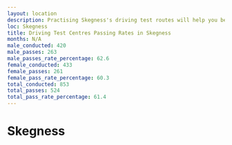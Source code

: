 ```yaml
---
layout: location
description: Practising Skegness's driving test routes will help you become more confident in your gear-changing abilities.
loc: Skegness
title: Driving Test Centres Passing Rates in Skegness
months: N/A
male_conducted: 420
male_passes: 263
male_passes_rate_percentage: 62.6
female_conducted: 433
female_passes: 261
female_pass_rate_percentage: 60.3
total_conducted: 853
total_passes: 524
total_pass_rate_percentage: 61.4
---
```


# Skegness
